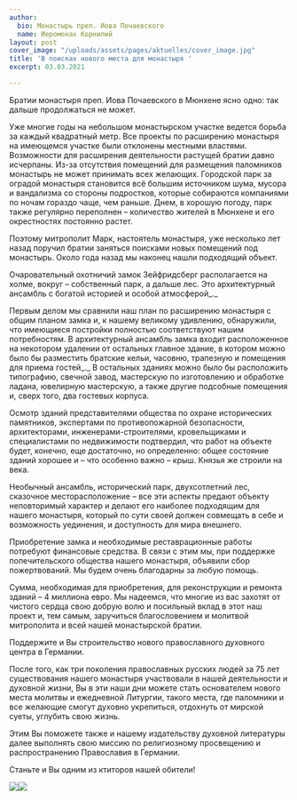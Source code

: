 ```yaml
---
author:
  bio: Монастырь преп. Иова Почаевского
  name: Иеромонах Корнилий
layout: post
cover_image: "/uploads/assets/pages/aktuelles/cover_image.jpg"
title: 'В поисках нового места для монастыря '
excerpt: 03.03.2021

---
```

Братии монастыря преп. Иова Почаевского в Мюнхене ясно одно: так дальше продолжаться не может.

Уже многие годы на небольшом монастырском участке ведется борьба за каждый квадратный метр. Все проекты по расширению монастыря на имеющемся участке были отклонены местными властями. Возможности для расширения деятельности растущей братии давно исчерпаны. Из-за отсутствия помещений для размещения паломников монастырь не может принимать всех желающих. Городской парк за оградой монастыря становится всё большим источником шума, мусора и вандализма со стороны подростков, которые собираются компаниями по ночам гораздо чаще, чем раньше. Днем, в хорошую погоду, парк также регулярно переполнен – количество жителей в Мюнхене и его окрестностях постоянно растет.

Поэтому митрополит Марк, настоятель монастыря, уже несколько лет назад поручил братии заняться поисками новых помещений под монастырь. Около года назад мы наконец нашли подходящий объект.

Очаровательный охотничий замок Зейфридсберг располагается на холме, вокруг – собственный парк, а дальше лес. Это архитектурный ансамбль с богатой историей и особой атмосферой_._

Первым делом мы сравнили наш план по расширению монастыря с общим планом замка и, к нашему великому удивлению, обнаружили, что имеющиеся постройки полностью соответствуют нашим потребностям. В архитектурный ансамбль замка входит расположенное на некотором удалении от остальных главное здание, в котором можно было бы разместить братские кельи, часовню, трапезную и помещения для приема гостей_._ В остальных зданиях можно было бы расположить типографию, свечной завод, мастерскую по изготовлению и обработке ладана, ювелирную мастерскую, а также другие подсобные помещения и, сверх того, два гостевых корпуса.

Осмотр зданий представителями общества по охране исторических памятников, экспертами по противопожарной безопасности, архитекторами, инженерами-строителями, кровельщиками и специалистами по недвижимости подтвердил, что работ на объекте будет, конечно, еще достаточно, но определенно: общее состояние зданий хорошее и – что особенно важно – крыш. Князья же строили на века.

Необычный ансамбль, исторический парк, двухсотлетний лес, сказочное месторасположение – все эти аспекты предают объекту неповторимый характер и делают его наиболее подходящим для нашего монастыря, который по сути своей должен совмещать в себе и возможность уединения, и доступность для мира внешнего.

Приобретение замка и необходимые реставрационные работы потребуют финансовые средства. В связи с этим мы, при поддержке попечительского общества нашего монастыря, объявили сбор пожертвований. Мы будем очень благодарны за любую помощь.

Сумма, необходимая для приобретения, для реконструкции и ремонта зданий – 4 миллиона евро. Мы надеемся, что многие из вас захотят от чистого сердца свою добрую волю и посильный вклад в этот наш проект и, тем самым, заручиться благословением и молитвой митрополита и всей нашей монастырской братии.

Поддержите и Вы строительство нового православного духовного центра в Германии.

После того, как три поколения православных русских людей за 75 лет существования нашего монастыря участвовали в нашей деятельности и духовной жизни, Вы в эти наши дни можете стать основателем нового места молитвы и ежедневной Литургии, такого места, где паломники и все желающие смогут духовно укрепиться, отдохнуть от мирской суеты, углубить свою жизнь.

Этим Вы поможете также и нашему издательству духовной литературы далее выполнять свою миссию по религиозному просвещению и распространению Православия в Германии.

Станьте и Вы одним из ктиторов нашей обители!

![](https://res.cloudinary.com/hiobmon/image/upload/v1614798127/media/2021/Bildschirmfoto_2019-11-02_um_10.29.20_gwecoa.png)![](https://res.cloudinary.com/hiobmon/image/upload/v1614798143/media/2021/Bildschirmfoto_2020-09-13_um_14.22.33_cgnzhf.png)